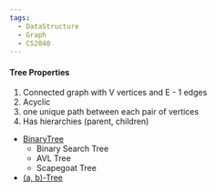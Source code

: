 ```yaml
---
tags:
  - DataStructure
  - Graph
  - CS2040
---
```

#### Tree Properties
1. Connected graph with V vertices and E - 1 edges
2. Acyclic
3. one unique path between each pair of vertices
4. Has hierarchies (parent, children)

* [BinaryTree](/Data%20Structures/Tree/BinaryTree.md)
	* Binary Search Tree
	* AVL Tree
	* Scapegoat Tree
* [(a, b)-Tree](/Data%20Structures/Tree/abTree)
